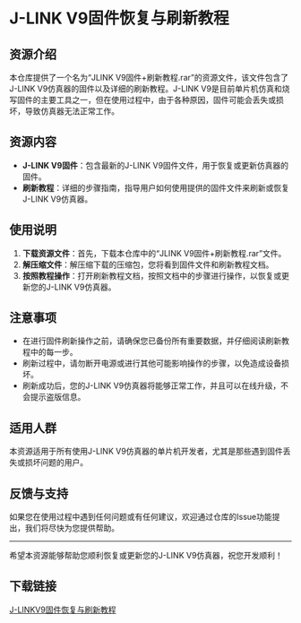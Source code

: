 # J-LINK V9固件恢复与刷新教程

## 资源介绍

本仓库提供了一个名为“JLINK V9固件+刷新教程.rar”的资源文件，该文件包含了J-LINK V9仿真器的固件以及详细的刷新教程。J-LINK V9是目前单片机仿真和烧写固件的主要工具之一，但在使用过程中，由于各种原因，固件可能会丢失或损坏，导致仿真器无法正常工作。

## 资源内容

- **J-LINK V9固件**：包含最新的J-LINK V9固件文件，用于恢复或更新仿真器的固件。
- **刷新教程**：详细的步骤指南，指导用户如何使用提供的固件文件来刷新或恢复J-LINK V9仿真器。

## 使用说明

1. **下载资源文件**：首先，下载本仓库中的“JLINK V9固件+刷新教程.rar”文件。
2. **解压缩文件**：解压缩下载的压缩包，您将看到固件文件和刷新教程文档。
3. **按照教程操作**：打开刷新教程文档，按照文档中的步骤进行操作，以恢复或更新您的J-LINK V9仿真器。

## 注意事项

- 在进行固件刷新操作之前，请确保您已备份所有重要数据，并仔细阅读刷新教程中的每一步。
- 刷新过程中，请勿断开电源或进行其他可能影响操作的步骤，以免造成设备损坏。
- 刷新成功后，您的J-LINK V9仿真器将能够正常工作，并且可以在线升级，不会提示盗版信息。

## 适用人群

本资源适用于所有使用J-LINK V9仿真器的单片机开发者，尤其是那些遇到固件丢失或损坏问题的用户。

## 反馈与支持

如果您在使用过程中遇到任何问题或有任何建议，欢迎通过仓库的Issue功能提出，我们将尽快为您提供帮助。

---

希望本资源能够帮助您顺利恢复或更新您的J-LINK V9仿真器，祝您开发顺利！

## 下载链接

[J-LINKV9固件恢复与刷新教程](https://pan.quark.cn/s/2bb20d876f3d)